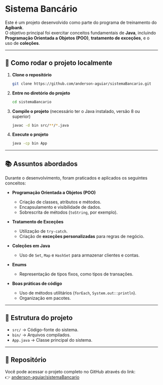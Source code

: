 # Sistema Bancário

Este é um projeto desenvolvido como parte do programa de treinamento do **Agibank**.  
O objetivo principal foi exercitar conceitos fundamentais de **Java**, incluindo **Programação Orientada a Objetos (POO)**, **tratamento de exceções**, e o uso de **coleções**.

---

## 🚀 Como rodar o projeto localmente

1. **Clone o repositório**  
   ```bash
   git clone https://github.com/anderson-aguiar/sistemaBancario.git
   ```

2. **Entre no diretório do projeto**  
   ```bash
   cd sistemaBancario
   ```

3. **Compile o projeto** (necessário ter o Java instalado, versão 8 ou superior)  
   ```bash
   javac -d bin src/**/*.java
   ```

4. **Execute o projeto**  
   ```bash
   java -cp bin App
   ```

---

## 📚 Assuntos abordados

Durante o desenvolvimento, foram praticados e aplicados os seguintes conceitos:

- **Programação Orientada a Objetos (POO)**  
  - Criação de classes, atributos e métodos.  
  - Encapsulamento e visibilidade de dados.  
  - Sobrescrita de métodos (`toString`, por exemplo).  

- **Tratamento de Exceções**  
  - Utilização de `try-catch`.  
  - Criação de **exceções personalizadas** para regras de negócio.  

- **Coleções em Java**  
  - Uso de `Set`, `Map` e `HashSet` para armazenar clientes e contas.  

- **Enums**  
  - Representação de tipos fixos, como tipos de transações.  

- **Boas práticas de código**  
  - Uso de métodos utilitários (`forEach`, `System.out::println`).  
  - Organização em pacotes.  

---

## 📂 Estrutura do projeto

- `src/` → Código-fonte do sistema.  
- `bin/` → Arquivos compilados.  
- `App.java` → Classe principal do sistema.  

---

## 🔗 Repositório

Você pode acessar o projeto completo no GitHub através do link:  
👉 [anderson-aguiar/sistemaBancario](https://github.com/anderson-aguiar/sistemaBancario)
